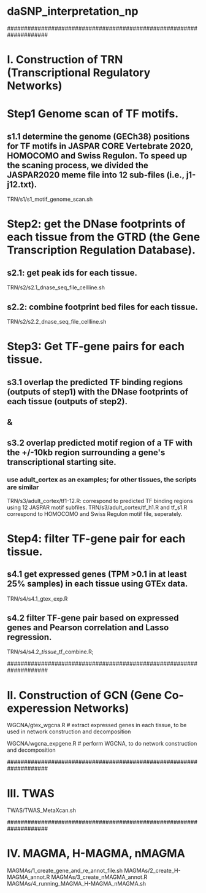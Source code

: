 # daSNP_interpretation_np

####################################################################
# I. Construction of TRN (Transcriptional Regulatory Networks)

# Step1 Genome scan of TF motifs.

## s1.1 determine the genome (GECh38) positions for TF motifs in JASPAR CORE Vertebrate 2020, HOMOCOMO and Swiss Regulon. To speed up the scaning process, we divided the JASPAR2020 meme file into 12 sub-files (i.e., j1-j12.txt).
TRN/s1/s1_motif_genome_scan.sh

# Step2: get the DNase footprints of each tissue from the GTRD (the Gene Transcription Regulation Database).

## s2.1: get peak ids for each tissue.
TRN/s2/s2.1_dnase_seq_file_cellline.sh

## s2.2: combine footprint bed files for each tissue.
TRN/s2/s2.2_dnase_seq_file_cellline.sh

# Step3: Get TF-gene pairs for each tissue.

## s3.1 overlap the predicted TF binding regions (outputs of step1) with the DNase footprints of each tissue (outputs of step2).
## &
## s3.2 overlap predicted motif region of a TF with the +/-10kb region surrounding a gene's transcriptional starting site.

### use adult_cortex as an examples; for other tissues, the scripts are similar
TRN/s3/adult_cortex/tf1-12.R: correspond to predicted TF binding regions using 12 JASPAR motif subfiles.
TRN/s3/adult_cortex/tf_h1.R and tf_s1.R correspond to HOMOCOMO and Swiss Regulon motif file, seperately.

# Step4: filter TF-gene pair for each tissue.

## s4.1 get expressed genes (TPM >0.1 in at least 25% samples) in each tissue using GTEx data.
TRN/s4/s4.1_gtex_exp.R 

## s4.2 filter TF-gene pair based on expressed genes and Pearson correlation and Lasso regression.

TRN/s4/s4.2_*tissue*_tf_combine.R; 

####################################################################
# II. Construction of GCN (Gene Co-experession Networks)

WGCNA/gtex_wgcna.R # extract expressed genes in each tissue, to be used in network construction and decomposition

WGCNA/wgcna_expgene.R # perform WGCNA, to do network construction and decomposition

####################################################################
# III. TWAS

TWAS/TWAS_MetaXcan.sh

####################################################################
# IV. MAGMA, H-MAGMA, nMAGMA

MAGMAs/1_create_gene_and_re_annot_file.sh
MAGMAs/2_create_H-MAGMA_annot.R
MAGMAs/3_create_nMAGMA_annot.R
MAGMAs/4_running_MAGMA_H-MAGMA_nMAGMA.sh





